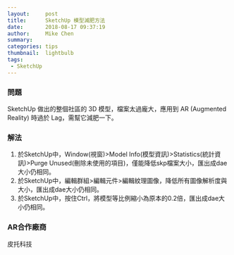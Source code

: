 ```yaml
---
layout:     post
title:      SketchUp 模型減肥方法
date:       2018-08-17 09:37:19
author:     Mike Chen
summary:    
categories: tips
thumbnail:  lightbulb
tags:
 - SketchUp
---
```


### 問題

SketchUp 做出的整個社區的 3D 模型，檔案太過龐大，應用到 AR (Augmented Reality) 時過於 Lag，需幫它減肥一下。

### 解法

1. 於SketchUp中，Window(視窗)>Model Info(模型資訊)>Statistics(統計資訊)>Purge Unused(刪除未使用的項目)，僅能降低skp檔案大小，匯出成dae大小仍相同。
2. 於SketchUp中，編輯群組>編輯元件>編輯紋理圖像，降低所有圖像解析度與大小，匯出成dae大小仍相同。
3. 於SketchUp中，按住Ctrl，將模型等比例縮小為原本的0.2倍，匯出成dae大小仍相同。


### AR合作廠商
皮托科技